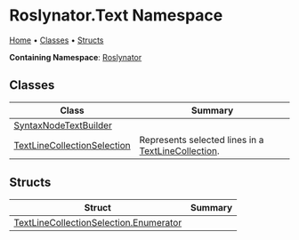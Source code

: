 # Roslynator\.Text Namespace

[Home](../../README.md) &#x2022; [Classes](#classes) &#x2022; [Structs](#structs)

**Containing Namespace**: [Roslynator](../README.md)

## Classes

| Class | Summary |
| ----- | ------- |
| [SyntaxNodeTextBuilder](SyntaxNodeTextBuilder/README.md) | |
| [TextLineCollectionSelection](TextLineCollectionSelection/README.md) | Represents selected lines in a [TextLineCollection](https://docs.microsoft.com/en-us/dotnet/api/microsoft.codeanalysis.text.textlinecollection)\. |

## Structs

| Struct | Summary |
| ------ | ------- |
| [TextLineCollectionSelection.Enumerator](TextLineCollectionSelection/Enumerator/README.md) | |

